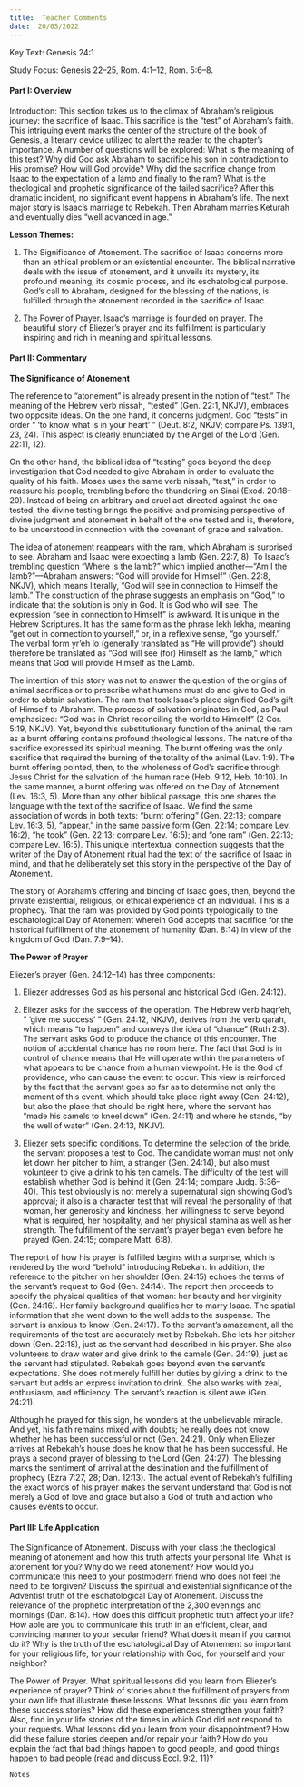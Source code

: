 ```yaml
---
title:  Teacher Comments
date:  20/05/2022
---
```


Key Text: Genesis 24:1

Study Focus: Genesis 22–25, Rom. 4:1–12, Rom. 5:6–8.

#### Part I: Overview

Introduction: This section takes us to the climax of Abraham’s religious journey: the sacrifice of Isaac. This sacrifice is the “test” of Abraham’s faith. This intriguing event marks the center of the structure of the book of Genesis, a literary device utilized to alert the reader to the chapter’s importance. A number of questions will be explored: What is the meaning of this test? Why did God ask Abraham to sacrifice his son in contradiction to His promise? How will God provide? Why did the sacrifice change from Isaac to the expectation of a lamb and finally to the ram? What is the theological and prophetic significance of the failed sacrifice? After this dramatic incident, no significant event happens in Abraham’s life. The next major story is Isaac’s marriage to Rebekah. Then Abraham marries Keturah and eventually dies “well advanced in age.”

**Lesson Themes:**

1.	The Significance of Atonement. The sacrifice of Isaac concerns more than an ethical problem or an existential encounter. The biblical narrative deals with the issue of atonement, and it unveils its mystery, its profound meaning, its cosmic process, and its eschatological purpose. God’s call to Abraham, designed for the blessing of the nations, is fulfilled through the atonement recorded in the sacrifice of Isaac.

2.	The Power of Prayer. Isaac’s marriage is founded on prayer. The beautiful story of Eliezer’s prayer and its fulfillment is particularly inspiring and rich in meaning and spiritual lessons.

#### Part II: Commentary

**The Significance of Atonement**

The reference to “atonement” is already present in the notion of “test.” The meaning of the Hebrew verb nissah, “tested” (Gen. 22:1, NKJV), embraces two opposite ideas. On the one hand, it concerns judgment. God “tests” in order “ ‘to know what is in your heart’ ” (Deut. 8:2, NKJV; compare Ps. 139:1, 23, 24). This aspect is clearly enunciated by the Angel of the Lord (Gen. 22:11, 12).

On the other hand, the biblical idea of “testing” goes beyond the deep investigation that God needed to give Abraham in order to evaluate the quality of his faith. Moses uses the same verb nissah, “test,” in order to reassure his people, trembling before the thundering on Sinai (Exod. 20:18–20). Instead of being an arbitrary and cruel act directed against the one tested, the divine testing brings the positive and promising perspective of divine judgment and atonement in behalf of the one tested and is, therefore, to be understood in connection with the covenant of grace and salvation.

The idea of atonement reappears with the ram, which Abraham is surprised to see. Abraham and Isaac were expecting a lamb (Gen. 22:7, 8). To Isaac’s trembling question “Where is the lamb?” which implied another—“Am I the lamb?”—Abraham answers: “God will provide for Himself” (Gen. 22:8, NKJV), which means literally, “God will see in connection to Himself the lamb.” The construction of the phrase suggests an emphasis on “God,” to indicate that the solution is only in God. It is God who will see. The expression “see in connection to Himself” is awkward. It is unique in the Hebrew Scriptures. It has the same form as the phrase lekh lekha, meaning “get out in connection to yourself,” or, in a reflexive sense, “go yourself.” The verbal form yr’eh lo (generally translated as “He will provide”) should therefore be translated as “God will see (for) Himself as the lamb,” which means that God will provide Himself as the Lamb.

The intention of this story was not to answer the question of the origins of animal sacrifices or to prescribe what humans must do and give to God in order to obtain salvation. The ram that took Isaac’s place signified God’s gift of Himself to Abraham. The process of salvation originates in God, as Paul emphasized: “God was in Christ reconciling the world to Himself” (2 Cor. 5:19, NKJV). Yet, beyond this substitutionary function of the animal, the ram as a burnt offering contains profound theological lessons. The nature of the sacrifice expressed its spiritual meaning. The burnt offering was the only sacrifice that required the burning of the totality of the animal (Lev. 1:9). The burnt offering pointed, then, to the wholeness of God’s sacrifice through Jesus Christ for the salvation of the human race (Heb. 9:12, Heb. 10:10). In the same manner, a burnt offering was offered on the Day of Atonement (Lev. 16:3, 5). More than any other biblical passage, this one shares the language with the text of the sacrifice of Isaac. We find the same association of words in both texts: “burnt offering” (Gen. 22:13; compare Lev. 16:3, 5), “appear,” in the same passive form (Gen. 22:14; compare Lev. 16:2), “he took” (Gen. 22:13; compare Lev. 16:5); and “one ram” (Gen. 22:13; compare Lev. 16:5). This unique intertextual connection suggests that the writer of the Day of Atonement ritual had the text of the sacrifice of Isaac in mind, and that he deliberately set this story in the perspective of the Day of Atonement.

The story of Abraham’s offering and binding of Isaac goes, then, beyond the private existential, religious, or ethical experience of an individual. This is a prophecy. That the ram was provided by God points typologically to the eschatological Day of Atonement wherein God accepts that sacrifice for the historical fulfillment of the atonement of humanity (Dan. 8:14) in view of the kingdom of God (Dan. 7:9–14).

**The Power of Prayer**

Eliezer’s prayer (Gen. 24:12–14) has three components:

1. Eliezer addresses God as his personal and historical God (Gen. 24:12).

2. Eliezer asks for the success of the operation. The Hebrew verb haqr’eh, “ ‘give me success’ ” (Gen. 24:12, NKJV), derives from the verb qarah, which means “to happen” and conveys the idea of “chance” (Ruth 2:3). The servant asks God to produce the chance of this encounter. The notion of accidental chance has no room here. The fact that God is in control of chance means that He will operate within the parameters of what appears to be chance from a human viewpoint. He is the God of providence, who can cause the event to occur. This view is reinforced by the fact that the servant goes so far as to determine not only the moment of this event, which should take place right away (Gen. 24:12), but also the place that should be right here, where the servant has “made his camels to kneel down” (Gen. 24:11) and where he stands, “by the well of water” (Gen. 24:13, NKJV).

3. Eliezer sets specific conditions. To determine the selection of the bride, the servant proposes a test to God. The candidate woman must not only let down her pitcher to him, a stranger (Gen. 24:14), but also must volunteer to give a drink to his ten camels. The difficulty of the test will establish whether God is behind it (Gen. 24:14; compare Judg. 6:36–40). This test obviously is not merely a supernatural sign showing God’s approval; it also is a character test that will reveal the personality of that woman, her generosity and kindness, her willingness to serve beyond what is required, her hospitality, and her physical stamina as well as her strength. The fulfillment of the servant’s prayer began even before he prayed (Gen. 24:15; compare Matt. 6:8).

The report of how his prayer is fulfilled begins with a surprise, which is rendered by the word “behold” introducing Rebekah. In addition, the reference to the pitcher on her shoulder (Gen. 24:15) echoes the terms of the servant’s request to God (Gen. 24:14). The report then proceeds to specify the physical qualities of that woman: her beauty and her virginity (Gen. 24:16). Her family background qualifies her to marry Isaac. The spatial information that she went down to the well adds to the suspense. The servant is anxious to know (Gen. 24:17). To the servant’s amazement, all the requirements of the test are accurately met by Rebekah. She lets her pitcher down (Gen. 22:18), just as the servant had described in his prayer. She also volunteers to draw water and give drink to the camels (Gen. 24:19), just as the servant had stipulated. Rebekah goes beyond even the servant’s expectations. She does not merely fulfill her duties by giving a drink to the servant but adds an express invitation to drink. She also works with zeal, enthusiasm, and efficiency. The servant’s reaction is silent awe (Gen. 24:21).

Although he prayed for this sign, he wonders at the unbelievable miracle. And yet, his faith remains mixed with doubts; he really does not know whether he has been successful or not (Gen. 24:21). Only when Eliezer arrives at Rebekah’s house does he know that he has been successful. He prays a second prayer of blessing to the Lord (Gen. 24:27). The blessing marks the sentiment of arrival at the destination and the fulfillment of prophecy (Ezra 7:27, 28; Dan. 12:13). The actual event of Rebekah’s fulfilling the exact words of his prayer makes the servant understand that God is not merely a God of love and grace but also a God of truth and action who causes events to occur.

#### Part III: Life Application

The Significance of Atonement. Discuss with your class the theological meaning of atonement and how this truth affects your personal life. What is atonement for you? Why do we need atonement? How would you communicate this need to your postmodern friend who does not feel the need to be forgiven? Discuss the spiritual and existential significance of the Adventist truth of the eschatological Day of Atonement. Discuss the relevance of the prophetic interpretation of the 2,300 evenings and mornings (Dan. 8:14). How does this difficult prophetic truth affect your life? How able are you to communicate this truth in an efficient, clear, and convincing manner to your secular friend? What does it mean if you cannot do it? Why is the truth of the eschatological Day of Atonement so important for your religious life, for your relationship with God, for yourself and your neighbor?

The Power of Prayer. What spiritual lessons did you learn from Eliezer’s experience of prayer? Think of stories about the fulfillment of prayers from your own life that illustrate these lessons. What lessons did you learn from these success stories? How did these experiences strengthen your faith? Also, find in your life stories of the times in which God did not respond to your requests. What lessons did you learn from your disappointment? How did these failure stories deepen and/or repair your faith? How do you explain the fact that bad things happen to good people, and good things happen to bad people (read and discuss Eccl. 9:2, 11)?

`Notes`